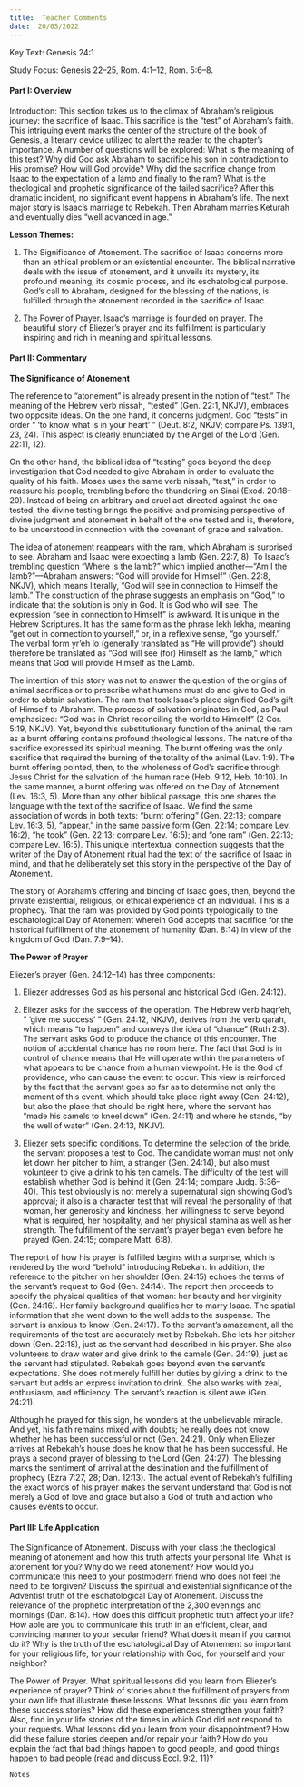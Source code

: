 ```yaml
---
title:  Teacher Comments
date:  20/05/2022
---
```


Key Text: Genesis 24:1

Study Focus: Genesis 22–25, Rom. 4:1–12, Rom. 5:6–8.

#### Part I: Overview

Introduction: This section takes us to the climax of Abraham’s religious journey: the sacrifice of Isaac. This sacrifice is the “test” of Abraham’s faith. This intriguing event marks the center of the structure of the book of Genesis, a literary device utilized to alert the reader to the chapter’s importance. A number of questions will be explored: What is the meaning of this test? Why did God ask Abraham to sacrifice his son in contradiction to His promise? How will God provide? Why did the sacrifice change from Isaac to the expectation of a lamb and finally to the ram? What is the theological and prophetic significance of the failed sacrifice? After this dramatic incident, no significant event happens in Abraham’s life. The next major story is Isaac’s marriage to Rebekah. Then Abraham marries Keturah and eventually dies “well advanced in age.”

**Lesson Themes:**

1.	The Significance of Atonement. The sacrifice of Isaac concerns more than an ethical problem or an existential encounter. The biblical narrative deals with the issue of atonement, and it unveils its mystery, its profound meaning, its cosmic process, and its eschatological purpose. God’s call to Abraham, designed for the blessing of the nations, is fulfilled through the atonement recorded in the sacrifice of Isaac.

2.	The Power of Prayer. Isaac’s marriage is founded on prayer. The beautiful story of Eliezer’s prayer and its fulfillment is particularly inspiring and rich in meaning and spiritual lessons.

#### Part II: Commentary

**The Significance of Atonement**

The reference to “atonement” is already present in the notion of “test.” The meaning of the Hebrew verb nissah, “tested” (Gen. 22:1, NKJV), embraces two opposite ideas. On the one hand, it concerns judgment. God “tests” in order “ ‘to know what is in your heart’ ” (Deut. 8:2, NKJV; compare Ps. 139:1, 23, 24). This aspect is clearly enunciated by the Angel of the Lord (Gen. 22:11, 12).

On the other hand, the biblical idea of “testing” goes beyond the deep investigation that God needed to give Abraham in order to evaluate the quality of his faith. Moses uses the same verb nissah, “test,” in order to reassure his people, trembling before the thundering on Sinai (Exod. 20:18–20). Instead of being an arbitrary and cruel act directed against the one tested, the divine testing brings the positive and promising perspective of divine judgment and atonement in behalf of the one tested and is, therefore, to be understood in connection with the covenant of grace and salvation.

The idea of atonement reappears with the ram, which Abraham is surprised to see. Abraham and Isaac were expecting a lamb (Gen. 22:7, 8). To Isaac’s trembling question “Where is the lamb?” which implied another—“Am I the lamb?”—Abraham answers: “God will provide for Himself” (Gen. 22:8, NKJV), which means literally, “God will see in connection to Himself the lamb.” The construction of the phrase suggests an emphasis on “God,” to indicate that the solution is only in God. It is God who will see. The expression “see in connection to Himself” is awkward. It is unique in the Hebrew Scriptures. It has the same form as the phrase lekh lekha, meaning “get out in connection to yourself,” or, in a reflexive sense, “go yourself.” The verbal form yr’eh lo (generally translated as “He will provide”) should therefore be translated as “God will see (for) Himself as the lamb,” which means that God will provide Himself as the Lamb.

The intention of this story was not to answer the question of the origins of animal sacrifices or to prescribe what humans must do and give to God in order to obtain salvation. The ram that took Isaac’s place signified God’s gift of Himself to Abraham. The process of salvation originates in God, as Paul emphasized: “God was in Christ reconciling the world to Himself” (2 Cor. 5:19, NKJV). Yet, beyond this substitutionary function of the animal, the ram as a burnt offering contains profound theological lessons. The nature of the sacrifice expressed its spiritual meaning. The burnt offering was the only sacrifice that required the burning of the totality of the animal (Lev. 1:9). The burnt offering pointed, then, to the wholeness of God’s sacrifice through Jesus Christ for the salvation of the human race (Heb. 9:12, Heb. 10:10). In the same manner, a burnt offering was offered on the Day of Atonement (Lev. 16:3, 5). More than any other biblical passage, this one shares the language with the text of the sacrifice of Isaac. We find the same association of words in both texts: “burnt offering” (Gen. 22:13; compare Lev. 16:3, 5), “appear,” in the same passive form (Gen. 22:14; compare Lev. 16:2), “he took” (Gen. 22:13; compare Lev. 16:5); and “one ram” (Gen. 22:13; compare Lev. 16:5). This unique intertextual connection suggests that the writer of the Day of Atonement ritual had the text of the sacrifice of Isaac in mind, and that he deliberately set this story in the perspective of the Day of Atonement.

The story of Abraham’s offering and binding of Isaac goes, then, beyond the private existential, religious, or ethical experience of an individual. This is a prophecy. That the ram was provided by God points typologically to the eschatological Day of Atonement wherein God accepts that sacrifice for the historical fulfillment of the atonement of humanity (Dan. 8:14) in view of the kingdom of God (Dan. 7:9–14).

**The Power of Prayer**

Eliezer’s prayer (Gen. 24:12–14) has three components:

1. Eliezer addresses God as his personal and historical God (Gen. 24:12).

2. Eliezer asks for the success of the operation. The Hebrew verb haqr’eh, “ ‘give me success’ ” (Gen. 24:12, NKJV), derives from the verb qarah, which means “to happen” and conveys the idea of “chance” (Ruth 2:3). The servant asks God to produce the chance of this encounter. The notion of accidental chance has no room here. The fact that God is in control of chance means that He will operate within the parameters of what appears to be chance from a human viewpoint. He is the God of providence, who can cause the event to occur. This view is reinforced by the fact that the servant goes so far as to determine not only the moment of this event, which should take place right away (Gen. 24:12), but also the place that should be right here, where the servant has “made his camels to kneel down” (Gen. 24:11) and where he stands, “by the well of water” (Gen. 24:13, NKJV).

3. Eliezer sets specific conditions. To determine the selection of the bride, the servant proposes a test to God. The candidate woman must not only let down her pitcher to him, a stranger (Gen. 24:14), but also must volunteer to give a drink to his ten camels. The difficulty of the test will establish whether God is behind it (Gen. 24:14; compare Judg. 6:36–40). This test obviously is not merely a supernatural sign showing God’s approval; it also is a character test that will reveal the personality of that woman, her generosity and kindness, her willingness to serve beyond what is required, her hospitality, and her physical stamina as well as her strength. The fulfillment of the servant’s prayer began even before he prayed (Gen. 24:15; compare Matt. 6:8).

The report of how his prayer is fulfilled begins with a surprise, which is rendered by the word “behold” introducing Rebekah. In addition, the reference to the pitcher on her shoulder (Gen. 24:15) echoes the terms of the servant’s request to God (Gen. 24:14). The report then proceeds to specify the physical qualities of that woman: her beauty and her virginity (Gen. 24:16). Her family background qualifies her to marry Isaac. The spatial information that she went down to the well adds to the suspense. The servant is anxious to know (Gen. 24:17). To the servant’s amazement, all the requirements of the test are accurately met by Rebekah. She lets her pitcher down (Gen. 22:18), just as the servant had described in his prayer. She also volunteers to draw water and give drink to the camels (Gen. 24:19), just as the servant had stipulated. Rebekah goes beyond even the servant’s expectations. She does not merely fulfill her duties by giving a drink to the servant but adds an express invitation to drink. She also works with zeal, enthusiasm, and efficiency. The servant’s reaction is silent awe (Gen. 24:21).

Although he prayed for this sign, he wonders at the unbelievable miracle. And yet, his faith remains mixed with doubts; he really does not know whether he has been successful or not (Gen. 24:21). Only when Eliezer arrives at Rebekah’s house does he know that he has been successful. He prays a second prayer of blessing to the Lord (Gen. 24:27). The blessing marks the sentiment of arrival at the destination and the fulfillment of prophecy (Ezra 7:27, 28; Dan. 12:13). The actual event of Rebekah’s fulfilling the exact words of his prayer makes the servant understand that God is not merely a God of love and grace but also a God of truth and action who causes events to occur.

#### Part III: Life Application

The Significance of Atonement. Discuss with your class the theological meaning of atonement and how this truth affects your personal life. What is atonement for you? Why do we need atonement? How would you communicate this need to your postmodern friend who does not feel the need to be forgiven? Discuss the spiritual and existential significance of the Adventist truth of the eschatological Day of Atonement. Discuss the relevance of the prophetic interpretation of the 2,300 evenings and mornings (Dan. 8:14). How does this difficult prophetic truth affect your life? How able are you to communicate this truth in an efficient, clear, and convincing manner to your secular friend? What does it mean if you cannot do it? Why is the truth of the eschatological Day of Atonement so important for your religious life, for your relationship with God, for yourself and your neighbor?

The Power of Prayer. What spiritual lessons did you learn from Eliezer’s experience of prayer? Think of stories about the fulfillment of prayers from your own life that illustrate these lessons. What lessons did you learn from these success stories? How did these experiences strengthen your faith? Also, find in your life stories of the times in which God did not respond to your requests. What lessons did you learn from your disappointment? How did these failure stories deepen and/or repair your faith? How do you explain the fact that bad things happen to good people, and good things happen to bad people (read and discuss Eccl. 9:2, 11)?

`Notes`